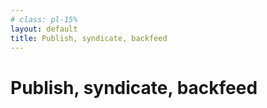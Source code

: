 ```yaml
---
# class: pl-15%
layout: default
title: Publish, syndicate, backfeed
---
```


<h1>Publish, syndicate, backfeed</h1>

<!--
todo
-->
